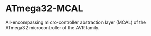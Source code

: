 # ATmega32-MCAL
All-encompassing micro-controller abstraction layer (MCAL) of the ATmega32 microcontroller of the AVR family.
